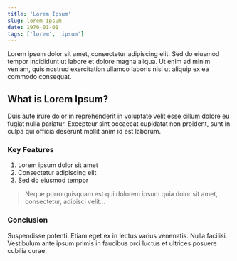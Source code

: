 ```yaml
---
title: 'Lorem Ipsum'
slug: lorem-ipsum
date: 1970-01-01
tags: ['lorem', 'ipsum']
---
```


Lorem ipsum dolor sit amet, consectetur adipiscing elit. Sed do eiusmod tempor incididunt ut labore et dolore magna aliqua. Ut enim ad minim veniam, quis nostrud exercitation ullamco laboris nisi ut aliquip ex ea commodo consequat.

## What is Lorem Ipsum?

Duis aute irure dolor in reprehenderit in voluptate velit esse cillum dolore eu fugiat nulla pariatur. Excepteur sint occaecat cupidatat non proident, sunt in culpa qui officia deserunt mollit anim id est laborum.

### Key Features

1. Lorem ipsum dolor sit amet
2. Consectetur adipiscing elit
3. Sed do eiusmod tempor

> Neque porro quisquam est qui dolorem ipsum quia dolor sit amet, consectetur, adipisci velit...

### Conclusion

Suspendisse potenti. Etiam eget ex in lectus varius venenatis. Nulla facilisi. Vestibulum ante ipsum primis in faucibus orci luctus et ultrices posuere cubilia curae.